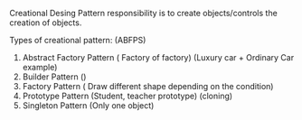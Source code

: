 Creational Desing Pattern responsibility is to create objects/controls the creation of objects.

Types of creational pattern: (ABFPS)
1. Abstract Factory Pattern ( Factory of factory)
    (Luxury car + Ordinary Car example)
2. Builder Pattern  ()
3. Factory Pattern ( Draw different shape depending on the condition)
4. Prototype Pattern (Student, teacher prototype) (cloning)
5. Singleton Pattern (Only one object)
